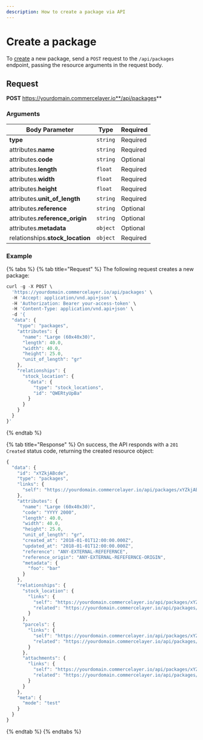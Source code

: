 ```yaml
---
description: How to create a package via API
---
```


# Create a package

To [create](https://docs.commercelayer.io/developers/creating-resources) a new package, send a `POST` request to the `/api/packages` endpoint, passing the resource arguments in the request body.

## Request

**POST** https://yourdomain.commercelayer.io**/api/packages**

### Arguments

| Body Parameter                    | Type     | Required |
| --------------------------------- | -------- | -------- |
| **type**                          | `string` | Required |
| attributes.**name**               | `string` | Required |
| attributes.**code**               | `string` | Optional |
| attributes.**length**             | `float`  | Required |
| attributes.**width**              | `float`  | Required |
| attributes.**height**             | `float`  | Required |
| attributes.**unit\_of\_length**   | `string` | Required |
| attributes.**reference**          | `string` | Optional |
| attributes.**reference\_origin**  | `string` | Optional |
| attributes.**metadata**           | `object` | Optional |
| relationships.**stock\_location** | `object` | Required |

### Example

{% tabs %}
{% tab title="Request" %}
The following request creates a new package:

```javascript
curl -g -X POST \
  'https://yourdomain.commercelayer.io/api/packages' \
  -H 'Accept: application/vnd.api+json' \
  -H 'Authorization: Bearer your-access-token' \
  -H 'Content-Type: application/vnd.api+json' \
  -d '{
  "data": {
    "type": "packages",
    "attributes": {
      "name": "Large (60x40x30)",
      "length": 40.0,
      "width": 40.0,
      "height": 25.0,
      "unit_of_length": "gr"
    },
    "relationships": {
      "stock_location": {
        "data": {
          "type": "stock_locations",
          "id": "QWERtyUpBa"
        }
      }
    }
  }
}'
```
{% endtab %}

{% tab title="Response" %}
On success, the API responds with a `201 Created` status code, returning the created resource object:

```javascript
{
  "data": {
    "id": "xYZkjABcde",
    "type": "packages",
    "links": {
      "self": "https://yourdomain.commercelayer.io/api/packages/xYZkjABcde"
    },
    "attributes": {
      "name": "Large (60x40x30)",
      "code": "YYYY 2000",
      "length": 40.0,
      "width": 40.0,
      "height": 25.0,
      "unit_of_length": "gr",
      "created_at": "2018-01-01T12:00:00.000Z",
      "updated_at": "2018-01-01T12:00:00.000Z",
      "reference": "ANY-EXTERNAL-REFEFERNCE",
      "reference_origin": "ANY-EXTERNAL-REFEFERNCE-ORIGIN",
      "metadata": {
        "foo": "bar"
      }
    },
    "relationships": {
      "stock_location": {
        "links": {
          "self": "https://yourdomain.commercelayer.io/api/packages/xYZkjABcde/relationships/stock_location",
          "related": "https://yourdomain.commercelayer.io/api/packages/xYZkjABcde/stock_location"
        }
      },
      "parcels": {
        "links": {
          "self": "https://yourdomain.commercelayer.io/api/packages/xYZkjABcde/relationships/parcels",
          "related": "https://yourdomain.commercelayer.io/api/packages/xYZkjABcde/parcels"
        }
      },
      "attachments": {
        "links": {
          "self": "https://yourdomain.commercelayer.io/api/packages/xYZkjABcde/relationships/attachments",
          "related": "https://yourdomain.commercelayer.io/api/packages/xYZkjABcde/attachments"
        }
      }
    },
    "meta": {
      "mode": "test"
    }
  }
}
```
{% endtab %}
{% endtabs %}
